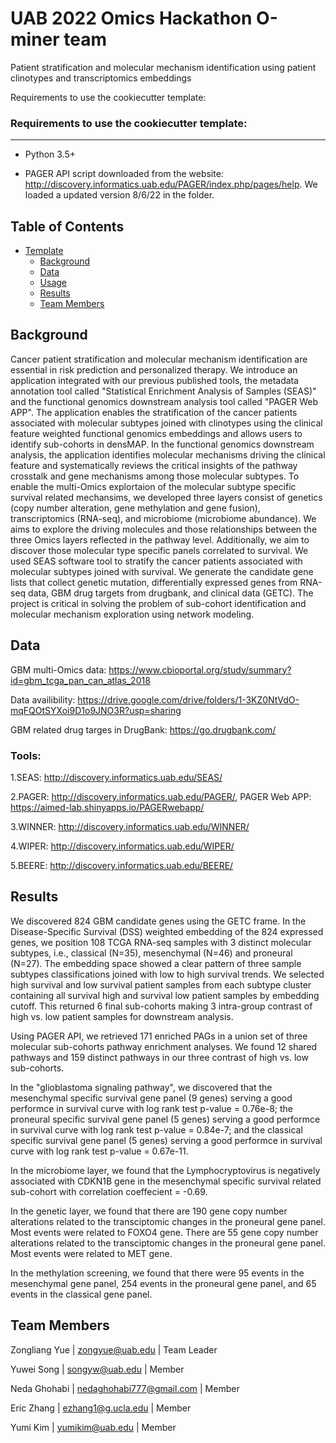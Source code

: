 # UAB 2022 Omics Hackathon O-miner team

Patient stratification and molecular mechanism identification using patient clinotypes and transcriptomics embeddings

Requirements to use the cookiecutter template:

### Requirements to use the cookiecutter template:
-----------
 
 - Python 3.5+
 
 - PAGER API script downloaded from the website: http://discovery.informatics.uab.edu/PAGER/index.php/pages/help. We loaded a updated version 8/6/22 in the folder.
 
## Table of Contents
- [Template](#team-repo-template)
    - [Background](#Background)
    - [Data](#data)
    - [Usage](#usage)
    - [Results](#results)
    - [Team Members](#team-members)
	
## Background

Cancer patient stratification and molecular mechanism identification are essential in risk prediction and personalized therapy. We introduce an application integrated with our previous published tools, the metadata annotation tool called "Statistical Enrichment Analysis of Samples (SEAS)" and the functional genomics downstream analysis tool called "PAGER Web APP". The application enables the stratification of the cancer patients associated with molecular subtypes joined with clinotypes using the clinical feature weighted functional genomics embeddings and allows users to identify sub-cohorts in densMAP. In the functional genomics downstream analysis, the application identifies molecular mechanisms driving the clinical feature and systematically reviews the critical insights of the pathway crosstalk and gene mechanisms among those molecular subtypes. To enable the multi-Omics explortaion of the molecular subtype specific survival related mechansims, we developed three layers consist of genetics (copy number alteration, gene methylation and gene fusion), transcriptomics (RNA-seq), and microbiome (microbiome abundance). We aims to explore the driving molecules and those relationships between the three Omics layers reflected in the pathway level. Additionally, we aim to discover those molecular type specific panels correlated to survival.
We used SEAS software tool to stratify the cancer patients associated with molecular subtypes joined with survival. We generate the candidate gene lists that collect genetic mutation, differentially expressed genes from RNA-seq data, GBM drug targets from drugbank, and clinical data (GETC).
The project is critical in solving the problem of sub-cohort identification and molecular mechanism exploration using network modeling. 

## Data

GBM multi-Omics data: https://www.cbioportal.org/study/summary?id=gbm_tcga_pan_can_atlas_2018

Data availibility: https://drive.google.com/drive/folders/1-3KZ0NtVdO-mqFQOtSYXoi9D1o9JNO3R?usp=sharing

GBM related drug targes in DrugBank: 
https://go.drugbank.com/

### Tools:

1.SEAS: http://discovery.informatics.uab.edu/SEAS/

2.PAGER: http://discovery.informatics.uab.edu/PAGER/, PAGER Web APP: https://aimed-lab.shinyapps.io/PAGERwebapp/

3.WINNER: http://discovery.informatics.uab.edu/WINNER/

4.WIPER: http://discovery.informatics.uab.edu/WIPER/

5.BEERE: http://discovery.informatics.uab.edu/BEERE/

## Results

We discovered 824 GBM candidate genes using the GETC frame. In the Disease-Specific Survival (DSS) weighted embedding of the 824 expressed genes, we position 108 TCGA RNA-seq samples with 3 distinct molecular subtypes, i.e., classical (N=35), mesenchymal (N=46) and proneural (N=27). The embedding space showed a clear pattern of three sample subtypes classifications joined with low to high survival trends. We selected high survival and low survival patient samples from each subtype cluster containing all survival high and survival low patient samples by embedding cutoff. This returned 6 final sub-cohorts making 3 intra-group contrast of high vs. low patient samples for downstream analysis. 

Using PAGER API, we retrieved 171 enriched PAGs in a union set of three molecular sub-cohorts pathway enrichment analyses. We found 12 shared pathways and 159 distinct pathways in our three contrast of high vs. low sub-cohorts.  

In the "glioblastoma signaling pathway", we discovered that the mesenchymal specific survival gene panel (9 genes) serving a good performce in survival curve with log rank test p-value = 0.76e-8; the proneural specific survival gene panel (5 genes) serving a good performce in survival curve with log rank test p-value = 0.84e-7; and the classical specific survival gene panel (5 genes) serving a good performce in survival curve with log rank test p-value = 0.67e-11.

In the microbiome layer, we found that the Lymphocryptovirus is negatively associated with CDKN1B gene in the mesenchymal specific survival related sub-cohort with correlation coeffecient = -0.69. 

In the genetic layer, we found that there are 190 gene copy number alterations related to the transciptomic changes in the proneural gene panel. Most events were related to FOXO4 gene. There are 55 gene copy number alterations related to  the transciptomic changes in the proneural gene panel. Most events were related to  MET gene.

In the methylation screening, we found that there were 95 events in the mesenchymal gene panel, 254 events in the proneural gene panel, and 65 events in the classical gene panel.

## Team Members

Zongliang Yue | zongyue@uab.edu | Team Leader  

Yuwei Song | songyw@uab.edu | Member

Neda Ghohabi | nedaghohabi777@gmail.com | Member

Eric Zhang | ezhang1@g.ucla.edu | Member

Yumi Kim | yumikim@uab.edu | Member
